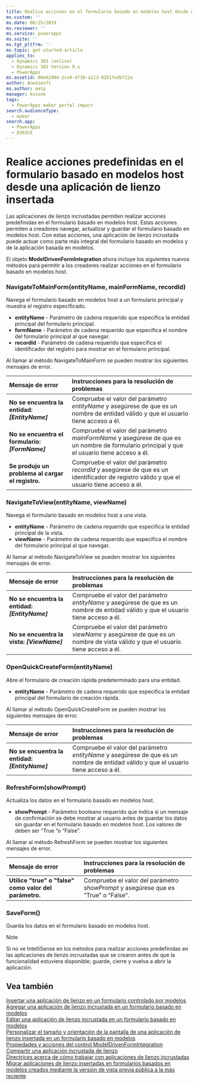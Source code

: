 ```yaml
---
title: Realice acciones en el formulario basado en modelos host desde una aplicación de lienzo insertada | MicrosoftDocs
ms.custom: ''
ms.date: 06/25/2019
ms.reviewer: ''
ms.service: powerapps
ms.suite: ''
ms.tgt_pltfrm: ''
ms.topic: get-started-article
applies_to:
  - Dynamics 365 (online)
  - Dynamics 365 Version 9.x
  - PowerApps
ms.assetid: 00e62904-2ce9-4730-a113-02b1fedbf22e
author: Aneesmsft
ms.author: matp
manager: kvivek
tags:
  - PowerApps maker portal impact
search.audienceType:
  - maker
search.app:
  - PowerApps
  - D365CE
---
```

# <a name="perform-predefined-actions-on-the-host-model-driven-form-from-within-an-embedded-canvas-app"></a>Realice acciones predefinidas en el formulario basado en modelos host desde una aplicación de lienzo insertada
Las aplicaciones de lienzo incrustadas permiten realizar acciones predefinidas en el formulario basado en modelos host. Estas acciones permiten a creadores navegar, actualizar y guardar el formulario basado en modelos host. Con estas acciones, una aplicación de lienzo incrustada puede actuar como parte más integral del formulario basado en modelos y de la aplicación basada en modelos.  

El objeto **ModelDrivenFormIntegration** ahora incluye los siguientes nuevos métodos para permitir a los creadores realizar acciones en el formulario basado en modelos host.  
  
### <a name="navigatetomainformentityname-mainformname-recordid"></a>NavigateToMainForm(entityName, mainFormName, recordId)
Navega el formulario basado en modelos host a un formulario principal y muestra el registro especificado.  
* **entityName** - Parámetro de cadena requerido que especifica la entidad principal del formulario principal.  
* **formName** - Parámetro de cadena requerido que especifica el nombre del formulario principal al que navegar.  
* **recordId** - Parámetro de cadena requerido que especifica el identificador del registro para mostrar en el formulario principal.  
 
Al llamar al método NavigateToMainForm se pueden mostrar los siguientes mensajes de error.
  
| Mensaje de error | Instrucciones para la resolución de problemas |
|:--------------|:-------------------------|
|**No se encuentra la entidad: *[EntityName]*** | Compruebe el valor del parámetro *entityName* y asegúrese de que es un nombre de entidad válido y que el usuario tiene acceso a él. |
|**No se encuentra el formulario: *[FormName]*** | Compruebe el valor del parámetro *mainFormName* y asegúrese de que es un nombre de formulario principal y que el usuario tiene acceso a él. |
|**Se produjo un problema al cargar el registro.** | Compruebe el valor del parámetro *recordId* y asegúrese de que es un identificador de registro válido y que el usuario tiene acceso a él. |
  
  
### <a name="navigatetoviewentityname-viewname"></a>NavigateToView(entityName, viewName)
Navega el formulario basado en modelos host a una vista.  
* **entityName** - Parámetro de cadena requerido que especifica la entidad principal de la vista.  
* **viewName** - Parámetro de cadena requerido que especifica el nombre del formulario principal al que navegar.  
 
Al llamar al método NavigateToView se pueden mostrar los siguientes mensajes de error.
  
| Mensaje de error | Instrucciones para la resolución de problemas |
|:--------------|:-------------------------|
|**No se encuentra la entidad: *[EntityName]*** | Compruebe el valor del parámetro *entityName* y asegúrese de que es un nombre de entidad válido y que el usuario tiene acceso a él. |
|**No se encuentra la vista: *[ViewName]*** | Compruebe el valor del parámetro *viewName* y asegúrese de que es un nombre de vista válido y que el usuario tiene acceso a él. |
  
  
### <a name="openquickcreateformentityname"></a>OpenQuickCreateForm(entityName)  
Abre el formulario de creación rápida predeterminado para una entidad.  
* **entityName** - Parámetro de cadena requerido que especifica la entidad principal del formulario de creación rápida.  
 
Al llamar al método OpenQuickCreateForm se pueden mostrar los siguientes mensajes de error.
  
| Mensaje de error | Instrucciones para la resolución de problemas |
|:--------------|:-------------------------|
|**No se encuentra la entidad: *[EntityName]*** | Compruebe el valor del parámetro *entityName* y asegúrese de que es un nombre de entidad válido y que el usuario tiene acceso a él. |
  
  
### <a name="refreshformshowprompt"></a>RefreshForm(showPrompt)  
Actualiza los datos en el formulario basado en modelos host.  
* **showPrompt** - Parámetro booleano requerido que indica si un mensaje de confirmación se debe mostrar al usuario antes de guardar los datos sin guardar en el formulario basado en modelos host. Los valores de deben ser “True “o “False”.
 
Al llamar al método RefreshForm se pueden mostrar los siguientes mensajes de error.
  
| Mensaje de error | Instrucciones para la resolución de problemas |
|:--------------|:-------------------------|
|**Utilice "true" o "false" como valor del parámetro.** | Compruebe el valor del parámetro *showPrompt* y asegúrese que es ”True” o ”False”. |
  
  
### <a name="saveform"></a>SaveForm()  
Guarda los datos en el formulario basado en modelos host.  


> [!NOTE]
> Si no ve IntelliSense en los métodos para realizar acciones predefinidas en las aplicaciones de lienzo incrustadas que se crearon antes de que la funcionalidad estuviera disponible; guarde, cierre y vuelva a abrir la aplicación. 

## <a name="see-also"></a>Vea también
[Insertar una aplicación de lienzo en un formulario controlado por modelos](embed-canvas-app-in-form.md) <br />
[Agregar una aplicación de lienzo incrustada en un formulario basado en modelos](embedded-canvas-app-add-classic-designer.md) <br />
[Editar una aplicación de lienzo incrustada en un formulario basado en modelos](embedded-canvas-app-edit-classic-designer.md) <br />
[Personalizar el tamaño y orientación de la pantalla de una aplicación de lienzo insertada en un formulario basado en modelos](embedded-canvas-app-customize-screen.md) <br />
[Propiedades y acciones del control ModelDrivenFormIntegration](embedded-canvas-app-properties-actions.md) <br />
[Compartir una aplicación incrustada de lienzo](share-embedded-canvas-app.md) <br />
[Directrices acerca de cómo trabajar con aplicaciones de lienzo incrustadas](embedded-canvas-app-guidelines.md) <br />
[Migrar aplicaciones de lienzo insertadas en formularios basados en modelos creados mediante la versión de vista previa pública a la más reciente](embedded-canvas-app-migrate-from-preview.md) <br />
